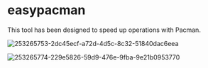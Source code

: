 # easypacman
This tool has been designed to speed up operations with Pacman.

![253265753-2dc45ecf-a72d-4d5c-8c32-51840dac6eea](https://github.com/MarcoArch/easypacman/assets/116886523/054ed28f-d3d4-4674-b9f4-18db1d417ea8)

![253265774-229e5826-59d9-476e-9fba-9e21b0953770](https://github.com/MarcoArch/easypacman/assets/116886523/848a0043-1a9d-4508-b611-77b1f28eb564)
